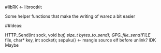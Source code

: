 #libRK <- librootkit

Some helper functions that make the writing of warez a bit easier


##Ideas:

HTTP_Send(int sock, void *buf, size_t bytes_to_send);
GPG_file_send(FILE* file, char* key, int socket);
sepuku() <- mangle source elf before unlink? IDK Maybe
